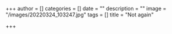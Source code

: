 +++
author = []
categories = []
date = ""
description = ""
image = "/images/20220324_103247.jpg"
tags = []
title = "Not again"

+++
